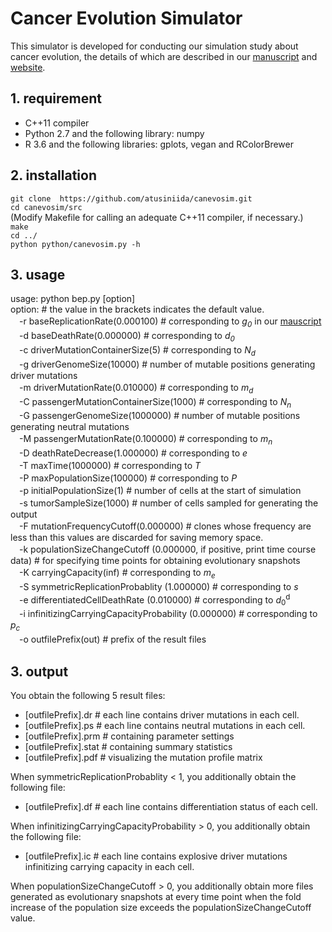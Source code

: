 # Cancer Evolution Simulator
This simulator is developed for conducting our simulation study about cancer evolution, the details of which are described in our [manuscript](https://www.biorxiv.org/content/10.1101/762997v1) and [website](https://www.hgc.jp/~aniida/canevosim/index.html).

##  1. requirement
- C++11 compiler
- Python 2.7 and the following library: numpy
- R 3.6 and the following libraries: gplots, vegan and RColorBrewer

##  2. installation

`git clone  https://github.com/atusiniida/canevosim.git`\
`cd canevosim/src`\
(Modify Makefile for calling an adequate  C++11 compiler, if necessary.)\
`make` \
`cd ../`\
`python python/canevosim.py -h`

##  3. usage

usage: python bep.py [option]\
option:  # the value in the brackets indicates the default value.\
　-r baseReplicationRate(0.000100)  # corresponding to <em>g</em><sub><em>0</em></sub> in our [mauscript](https://www.biorxiv.org/content/10.1101/762997v1)\
　-d baseDeathRate(0.000000)  # corresponding to <em>d</em><sub><em>0</em></sub> \
　-c driverMutationContainerSize(5)  # corresponding to <em>N</em><sub><em>d</em></sub> \
　-g driverGenomeSize(10000)  # number of mutable positions generating driver mutations\
　-m driverMutationRate(0.010000)  # corresponding to <em>m</em><sub><em>d</em></sub>\
　-C passengerMutationContainerSize(1000)  # corresponding to <em>N</em><sub><em>n</em></sub> \
　-G passengerGenomeSize(1000000)  # number of mutable positions generating neutral mutations\
　-M passengerMutationRate(0.100000)  # corresponding to <em>m</em><sub><em>n</em></sub>\
　-D deathRateDecrease(1.000000)  # corresponding to <em>e</em>\
　-T maxTime(1000000)  # corresponding to <em>T</em>\
　-P maxPopulationSize(100000)  # corresponding to <em>P</em>\
　-p initialPopulationSize(1)  # number of cells at the start of simulation\
　-s tumorSampleSize(1000)  # number of cells sampled for generating the output\
　-F mutationFrequencyCutoff(0.000000)  # clones whose frequency are less than this values are discarded for saving memory space.\
　-k populationSizeChangeCutoff (0.000000, if positive, print time course data)  # for specifying time points for obtaining evolutionary snapshots\
　-K carryingCapacity(inf)  # corresponding to <em>m</em><sub><em>e</em></sub>\
　-S symmetricReplicationProbablity (1.000000)  # corresponding to <em>s</em>\
　-e differentiatedCellDeathRate (0.010000)  # corresponding to <em>d</em><sub>0</sub><sup>d</sup>\
　-i infinitizingCarryingCapacityProbability (0.000000)  # corresponding to <em>p</em><sub><em>c</em></sub>\
　-o outfilePrefix(out)  # prefix of the result files

##  3. output
You obtain the following 5 result files:
- [outfilePrefix].dr # each line contains driver mutations in each cell.
- [outfilePrefix].ps #  each line contains  neutral  mutations in each cell.
- [outfilePrefix].prm  # containing  parameter settings
- [outfilePrefix].stat # containing summary statistics
- [outfilePrefix].pdf # visualizing the mutation profile matrix

When symmetricReplicationProbablity  < 1, you additionally obtain the following file:
-  [outfilePrefix].df  # each line contains  differentiation status of each cell.

When infinitizingCarryingCapacityProbability  > 0, you additionally obtain the following file:
-  [outfilePrefix].ic  # each line contains  explosive driver mutations infinitizing carrying capacity in each cell.

When  populationSizeChangeCutoff  > 0, you additionally obtain  more files generated as evolutionary snapshots at every time point when the fold increase of the population size exceeds the populationSizeChangeCutoff value.

